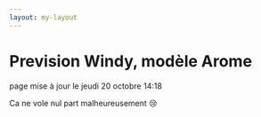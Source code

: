 ```yaml
---
layout: my-layout
---
```



# Prevision Windy, modèle Arome
page mise à jour le jeudi 20 octobre 14:18


Ca ne vole nul part malheureusement 😢


